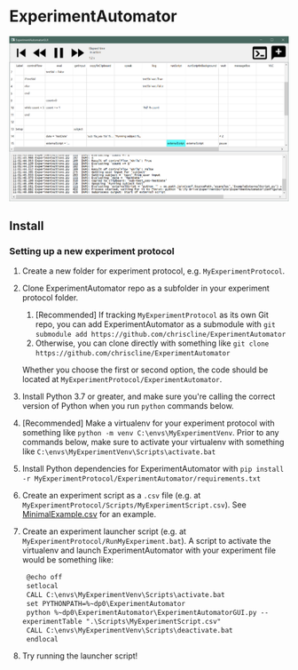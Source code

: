 # ExperimentAutomator

![Example screenshot](doc/Screenshot.png)

## Install

### Setting up a new experiment protocol

1. Create a new folder for experiment protocol, e.g. `MyExperimentProtocol`.
2. Clone ExperimentAutomator repo as a subfolder in your experiment protocol folder.
    1. [Recommended] If tracking `MyExperimentProtocol` as its own Git repo, you can add ExperimentAutomator as a submodule with `git submodule add https://github.com/chriscline/ExperimentAutomator`
    2. Otherwise, you can clone directly with something like `git clone https://github.com/chriscline/ExperimentAutomator`
    
    Whether you choose the first or second option, the code should be located at `MyExperimentProtocol/ExperimentAutomator`.
3. Install Python 3.7 or greater, and make sure you're calling the correct version of Python when you run `python` commands below.
4. [Recommended] Make a virtualenv for your experiment protocol with something like `python -m venv C:\envs\MyExperimentVenv`. 
    Prior to any commands below, make sure to activate your virtualenv with something like `C:\envs\MyExperimentVenv\Scripts\activate.bat`
5. Install Python dependencies for ExperimentAutomator with `pip install -r MyExperimentProtocol/ExperimentAutomator/requirements.txt`
6. Create an experiment script as a `.csv` file (e.g. at `MyExperimentProtocol/Scripts/MyExperimentScript.csv`). See [MinimalExample.csv](examples/MinimalExample.csv) for an example.
7. Create an experiment launcher script (e.g. at `MyExperimentProtocol/RunMyExperiment.bat`). A script to activate the virtualenv and launch ExperimentAutomator with your experiment file would be something like:

        @echo off
        setlocal
        CALL C:\envs\MyExperimentVenv\Scripts\activate.bat
        set PYTHONPATH=%~dp0\ExperimentAutomator
        python %~dp0\ExperimentAutomator\ExperimentAutomatorGUI.py --experimentTable ".\Scripts\MyExperimentScript.csv"
        CALL C:\envs\MyExperimentVenv\Scripts\deactivate.bat
        endlocal
8. Try running the launcher script!
